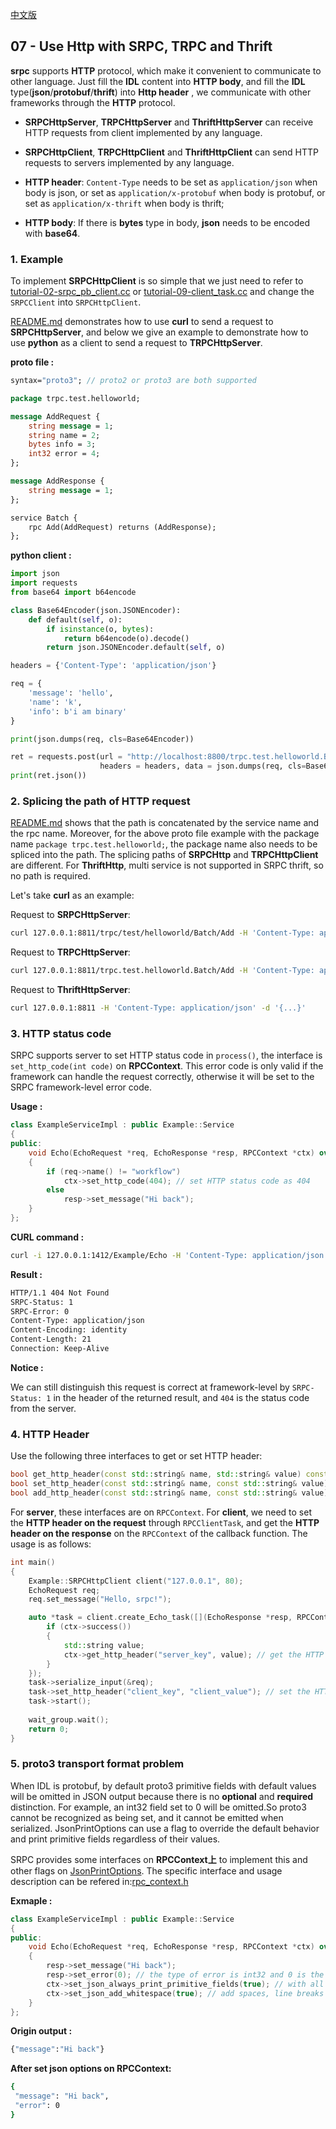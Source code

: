 [中文版](/docs/docs-07-srpc-http.md)

## 07 - Use Http with SRPC, TRPC and Thrift

**srpc** supports **HTTP** protocol, which make it convenient to communicate to other language. Just fill the **IDL** content into **HTTP body**, and fill the **IDL** type(**json**/**protobuf**/**thrift**) into **Http header** , we communicate with other frameworks through the **HTTP** protocol.

- **SRPCHttpServer**, **TRPCHttpServer** and **ThriftHttpServer** can receive HTTP requests from client implemented by any language.

- **SRPCHttpClient**, **TRPCHttpClient** and **ThriftHttpClient** can send HTTP requests to servers implemented by any language.

- **HTTP header**: `Content-Type` needs to be set as `application/json` when body is json, or set as `application/x-protobuf` when body is protobuf, or set as `application/x-thrift` when body is thrift;

- **HTTP body**: If there is **bytes** type in body, **json** needs to be encoded with **base64**.

### 1. Example

To implement **SRPCHttpClient** is so simple that we just need to refer to [tutorial-02-srpc_pb_client.cc](https://github.com/sogou/srpc/blob/master/tutorial/tutorial-02-srpc_pb_client.cc) or [tutorial-09-client_task.cc](https://github.com/sogou/srpc/blob/master/tutorial/tutorial-09-client_task.cc) and change the `SRPCClient` into `SRPCHttpClient`.

[README.md](/docs/en/README.md#6-run) demonstrates how to use **curl** to send a request to **SRPCHttpServer**, and below we give an example to demonstrate how to use **python** as a client to send a request to **TRPCHttpServer**.


**proto file :**

```proto
syntax="proto3"; // proto2 or proto3 are both supported

package trpc.test.helloworld;

message AddRequest {
    string message = 1;
    string name = 2;
    bytes info = 3;
    int32 error = 4;
};

message AddResponse {
    string message = 1;
};

service Batch {
    rpc Add(AddRequest) returns (AddResponse);
};
```

**python client :**

```py
import json
import requests
from base64 import b64encode

class Base64Encoder(json.JSONEncoder):
    def default(self, o):
        if isinstance(o, bytes):
            return b64encode(o).decode()
        return json.JSONEncoder.default(self, o)

headers = {'Content-Type': 'application/json'}

req = {
    'message': 'hello',
    'name': 'k',
    'info': b'i am binary'
}

print(json.dumps(req, cls=Base64Encoder))

ret = requests.post(url = "http://localhost:8800/trpc.test.helloworld.Batch/Add",
                    headers = headers, data = json.dumps(req, cls=Base64Encoder))
print(ret.json())
```

### 2. Splicing the path of HTTP request

[README.md](/docs/en/README_cn.md#6-run) shows that the path is concatenated by the service name and the rpc name. Moreover, for the above proto file example with the package name `package trpc.test.helloworld;`, the package name also needs to be spliced into the path. The splicing paths of **SRPCHttp** and **TRPCHttpClient** are different. For **ThriftHttp**, multi service is not supported in SRPC thrift, so no path is required.

Let's take **curl** as an example:

Request to **SRPCHttpServer**:
```sh
curl 127.0.0.1:8811/trpc/test/helloworld/Batch/Add -H 'Content-Type: application/json' -d '{...}'
```

Request to **TRPCHttpServer**:
```sh
curl 127.0.0.1:8811/trpc.test.helloworld.Batch/Add -H 'Content-Type: application/json' -d '{...}'
```

Request to **ThriftHttpServer**:
```sh
curl 127.0.0.1:8811 -H 'Content-Type: application/json' -d '{...}'
```

### 3. HTTP status code

SRPC supports server to set HTTP status code in `process()`, the interface is `set_http_code(int code)` on **RPCContext**. This error code is only valid if the framework can handle the request correctly, otherwise it will be set to the SRPC framework-level error code.

**Usage :**

~~~cpp
class ExampleServiceImpl : public Example::Service
{
public:
    void Echo(EchoRequest *req, EchoResponse *resp, RPCContext *ctx) override
    {
        if (req->name() != "workflow")
            ctx->set_http_code(404); // set HTTP status code as 404
        else
            resp->set_message("Hi back");
    }
};
~~~

**CURL command :**

~~~sh
curl -i 127.0.0.1:1412/Example/Echo -H 'Content-Type: application/json' -d '{message:"from curl",name:"CURL"}'
~~~

**Result :**

~~~sh
HTTP/1.1 404 Not Found
SRPC-Status: 1
SRPC-Error: 0
Content-Type: application/json
Content-Encoding: identity
Content-Length: 21
Connection: Keep-Alive
~~~

**Notice :**

We can still distinguish this request is correct at framework-level by `SRPC-Status: 1` in the header of the returned result, and `404` is the status code from the server.

### 4. HTTP Header

Use the following three interfaces to get or set HTTP header:

~~~cpp
bool get_http_header(const std::string& name, std::string& value) const;
bool set_http_header(const std::string& name, const std::string& value);
bool add_http_header(const std::string& name, const std::string& value);
~~~

For **server**, these interfaces are on `RPCContext`.
For **client**, we need to set the **HTTP header on the request** through `RPCClientTask`, and get the **HTTP header on the response** on the `RPCContext` of the callback function. The usage is as follows:

~~~cpp
int main()
{
    Example::SRPCHttpClient client("127.0.0.1", 80);
    EchoRequest req;
    req.set_message("Hello, srpc!");

    auto *task = client.create_Echo_task([](EchoResponse *resp, RPCContext *ctx) {                                                                              
        if (ctx->success())
        {
            std::string value;
            ctx->get_http_header("server_key", value); // get the HTTP header on response
        }
    });
    task->serialize_input(&req);
    task->set_http_header("client_key", "client_value"); // set the HTTP headers on request
    task->start();
	
    wait_group.wait();
    return 0;
}
~~~

### 5. proto3 transport format problem

When IDL is protobuf, by default proto3 primitive fields with default values will be omitted in JSON output because there is no **optional** and **required** distinction. For example, an int32 field set to 0 will be omitted.So proto3 cannot be recognized as being set, and it cannot be emitted when serialized. JsonPrintOptions can use a flag to override the default behavior and print primitive fields regardless of their values.

SRPC provides some interfaces on **RPCContext上** to implement this and other flags on [JsonPrintOptions](https://developers.google.com/protocol-buffers/docs/reference/cpp/google.protobuf.util.json_util#JsonPrintOptions). The specific interface and usage description can be refered in:[rpc_context.h](/src/rpc_context.h)

**Exmaple :**

```cpp
class ExampleServiceImpl : public Example::Service
{
public:                                                                         
    void Echo(EchoRequest *req, EchoResponse *resp, RPCContext *ctx) override
    {
        resp->set_message("Hi back");
        resp->set_error(0); // the type of error is int32 and 0 is the default value of int32
        ctx->set_json_always_print_primitive_fields(true); // with all primitive fields
        ctx->set_json_add_whitespace(true); // add spaces, line breaks and indentation 
    }
};
```

**Origin output :**

```sh
{"message":"Hi back"}
```

**After set json options on RPCContext:**
```sh
{
 "message": "Hi back",
 "error": 0
}
```
